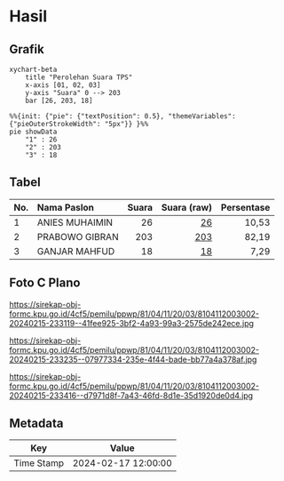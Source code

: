 # Hasil

## Grafik

```mermaid
xychart-beta
    title "Perolehan Suara TPS"
    x-axis [01, 02, 03]
    y-axis "Suara" 0 --> 203
    bar [26, 203, 18]
```

```mermaid
%%{init: {"pie": {"textPosition": 0.5}, "themeVariables": {"pieOuterStrokeWidth": "5px"}} }%%
pie showData
    "1" : 26
    "2" : 203
    "3" : 18
```

## Tabel

| No. | Nama Paslon    | Suara | Suara (raw) | Persentase |
|:--- |:-------------- | -----:| -----------:| ----------:|
| 1   | ANIES MUHAIMIN | 26    | [26][p-1]   | 10,53      |
| 2   | PRABOWO GIBRAN | 203   | [203][p-2]  | 82,19      |
| 3   | GANJAR MAHFUD  | 18    | [18][p-3]   | 7,29       |


[p-1]: https://github.com/gigit-pemilu/pemilu-2024-81-maluku/blob/main/pilpres/hitung-suara/sub/81-maluku/sub/04-buru/sub/11-lolong-guba/sub/2003-grandeng/sub/002-tps/sub/paslon-1.txt
[p-2]: https://github.com/gigit-pemilu/pemilu-2024-81-maluku/blob/main/pilpres/hitung-suara/sub/81-maluku/sub/04-buru/sub/11-lolong-guba/sub/2003-grandeng/sub/002-tps/sub/paslon-2.txt
[p-3]: https://github.com/gigit-pemilu/pemilu-2024-81-maluku/blob/main/pilpres/hitung-suara/sub/81-maluku/sub/04-buru/sub/11-lolong-guba/sub/2003-grandeng/sub/002-tps/sub/paslon-3.txt

## Foto C Plano

https://sirekap-obj-formc.kpu.go.id/4cf5/pemilu/ppwp/81/04/11/20/03/8104112003002-20240215-233119--41fee925-3bf2-4a93-99a3-2575de242ece.jpg

https://sirekap-obj-formc.kpu.go.id/4cf5/pemilu/ppwp/81/04/11/20/03/8104112003002-20240215-233235--07977334-235e-4f44-bade-bb77a4a378af.jpg

https://sirekap-obj-formc.kpu.go.id/4cf5/pemilu/ppwp/81/04/11/20/03/8104112003002-20240215-233416--d7971d8f-7a43-46fd-8d1e-35d1920de0d4.jpg


## Metadata

| Key        | Value               |
| ---------- | ------------------- |
| Time Stamp | 2024-02-17 12:00:00 |



